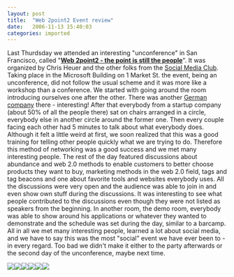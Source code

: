 ```yaml
---
layout: post
title:  "Web 2point2 Event review"
date:   2006-11-13 15:40:03
categories: imported
---
```

Last Thurdsday we attended an interesting "unconference" in San Francisco, called "<a target="_blank" href="http://www.web2point2.org/"><strong>Web 2point2 - the point is still the people</strong></a>". It was organized by Chris Heuer and the other folks from the <a target="_blank" href="http://www.socialmediaclub.org">Social Media Club</a>. Taking place in the Microsoft Building on 1 Market St. the event, being an unconference, did not follow the usual scheme and it was more like a workshop than a conference. We started with going around the room introducing ourselves one after the other. There was another [German company][1] there - interesting! After that everybody from a startup company (about 50% of all the people there) sat on chairs arranged in a circle, everybody else in another circle around the former one. Then every couple facing each other had 5 minutes to talk about what everybody does. Although it felt a little weird at first, we soon realized that this was a good training for telling other people quickly what we are trying to do. Therefore this method of networking was a good success and we met many interesting people. <!--more-->The rest of the day featured discussions about abundance and web 2.0 methods to enable customers to better choose products they want to buy, marketing methods in the web 2.0 field, tags and tag beacons and one about favorite tools and websites everybody uses. All the discussions were very open and the audience was able to join in and even show own stuff during the discussions. It was interesting to see what people contributed to the discussions even though they were not listed as speakers from the beginning. In another room, the demo room, everybody was able to show around his applications or whatever they wanted to demonstrate and the schedule was set during the day, similar to a barcamp. All in all we met many interesting people, learned a lot about social media, and we have to say this was the most "social" event we have ever been to - in every regard. Too bad we didn't make it either to the party afterwards or the second day of the unconference, maybe next time. 

[<img border="0" src="http://static.flickr.com/109/296399149_02cc0e6b59_m.jpg" />][2][<img border="0" src="http://static.flickr.com/119/296398476_6e4a3c4c5d_m.jpg" />][3][<img border="0" src="http://static.flickr.com/116/296398860_6cde29dfcd_m.jpg" />][4][<img border="0" src="http://static.flickr.com/122/296397789_0bd0a3962f_m.jpg" />][5][<img border="0" src="http://static.flickr.com/109/296397990_a5c771a810_m.jpg" />][6][<img border="0" src="http://static.flickr.com/104/296397670_f54d178021_m.jpg" />][7]

[1]: http://www.deutschedaten.de
[2]: http://flickr.com/photos/29071212@N00/296399149 "CIMG4093.JPG"
[3]: http://flickr.com/photos/29071212@N00/296398476 "CIMG4101.JPG"
[4]: http://flickr.com/photos/29071212@N00/296398860 "CIMG4096.JPG"
[5]: http://flickr.com/photos/29071212@N00/296397789 "CIMG4102.JPG"
[6]: http://flickr.com/photos/29071212@N00/296397990 "CIMG4092.JPG"
[7]: http://flickr.com/photos/29071212@N00/296397670 "CIMG4106.JPG"